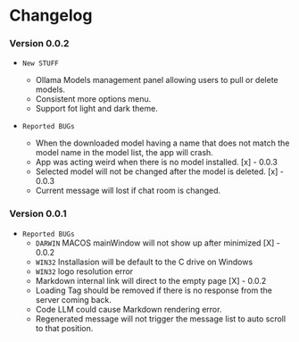 # Changelog

### Version 0.0.2

- `New STUFF`
  - Ollama Models management panel allowing users to pull or delete models.
  - Consistent more options menu.
  - Support fot light and dark theme.

- `Reported BUGs`
  - When the downloaded model having a name that does not match the model name in the model list, the app will crash.
  - App was acting weird when there is no model installed. [x] - 0.0.3
  - Selected model will not be changed after the model is deleted. [x] - 0.0.3
  - Current message will lost if chat room is changed.
  
### Version 0.0.1

- `Reported BUGs`
  - `DARWIN` MACOS mainWindow will not show up after minimized [X] - 0.0.2
  - `WIN32` Installasion will be default to the C drive on Windows
  - `WIN32` logo resolution error
  - Markdown internal link will direct to the empty page [X] - 0.0.2
  - Loading Tag should be removed if there is no response from the server coming back.
  - Code LLM could cause Markdown rendering error.
  - Regenerated message will not trigger the message list to auto scroll to that position.
